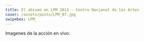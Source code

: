 ```yaml
---
title: El abismo en LPM 2013 - Centro Nacional de las Artes
cover: /assets/posts/LPM_07.jpg
swipebox: LPM_
---
```

Imagenes de la acción en vivo:
